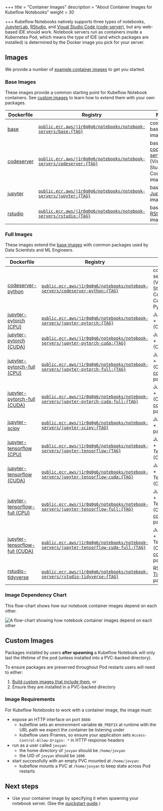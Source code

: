 +++
title = "Container Images"
description = "About Container Images for Kubeflow Notebooks"
weight = 30
                    
+++
Kubeflow Notebooks natively supports three types of notebooks, [JupyterLab](https://github.com/jupyterlab/jupyterlab), [RStudio](https://github.com/rstudio/rstudio), and [Visual Studio Code (code-server)](https://github.com/cdr/code-server), but any web-based IDE should work.
Notebook servers run as containers inside a Kubernetes Pod, which means the type of IDE (and which packages are installed) is determined by the Docker image you pick for your server.

## Images

We provide a number of [example container images](https://github.com/kubeflow/kubeflow/tree/master/components/example-notebook-servers) to get you started.

### Base Images

These images provide a common starting point for Kubeflow Notebook containers.
See [custom images](#custom-images) to learn how to extend them with your own packages.

Dockerfile | Registry | Notes
--- | --- | ---
[base](https://github.com/kubeflow/kubeflow/tree/master/components/example-notebook-servers/base) | [`public.ecr.aws/j1r0q0g6/notebooks/notebook-servers/base:{TAG}`](https://gallery.ecr.aws/j1r0q0g6/notebooks/notebook-servers/base) | common base image
[codeserver](https://github.com/kubeflow/kubeflow/tree/master/components/example-notebook-servers/codeserver) | [`public.ecr.aws/j1r0q0g6/notebooks/notebook-servers/codeserver:{TAG}`](https://gallery.ecr.aws/j1r0q0g6/notebooks/notebook-servers/codeserver) | base [code-server](https://github.com/cdr/code-server) (Visual Studio Code) image
[jupyter](https://github.com/kubeflow/kubeflow/tree/master/components/example-notebook-servers/jupyter) | [`public.ecr.aws/j1r0q0g6/notebooks/notebook-servers/jupyter:{TAG}`](https://gallery.ecr.aws/j1r0q0g6/notebooks/notebook-servers/jupyter) | base [JupyterLab](https://github.com/jupyterlab/jupyterlab) image
[rstudio](https://github.com/kubeflow/kubeflow/tree/master/components/example-notebook-servers/rstudio) | [`public.ecr.aws/j1r0q0g6/notebooks/notebook-servers/rstudio:{TAG}`](https://gallery.ecr.aws/j1r0q0g6/notebooks/notebook-servers/rstudio) | base [RStudio](https://github.com/rstudio/rstudio) image

### Full Images

These images extend the [base images](#base-images) with common packages used by Data Scientists and ML Engineers.

Dockerfile | Registry | Notes
--- | --- | ---
[codeserver-python](https://github.com/kubeflow/kubeflow/tree/master/components/example-notebook-servers/codeserver-python) | [`public.ecr.aws/j1r0q0g6/notebooks/notebook-servers/codeserver-python:{TAG}`](https://gallery.ecr.aws/j1r0q0g6/notebooks/notebook-servers/codeserver-python) | code-server (Visual Studio Code) + Conda Python
[jupyter-pytorch (CPU)](https://github.com/kubeflow/kubeflow/tree/master/components/example-notebook-servers/jupyter-pytorch) | [`public.ecr.aws/j1r0q0g6/notebooks/notebook-servers/jupyter-pytorch:{TAG}`](https://gallery.ecr.aws/j1r0q0g6/notebooks/notebook-servers/jupyter-pytorch) | JupyterLab + PyTorch (CPU)
[jupyter-pytorch (CUDA)](https://github.com/kubeflow/kubeflow/tree/master/components/example-notebook-servers/jupyter-pytorch) | [`public.ecr.aws/j1r0q0g6/notebooks/notebook-servers/jupyter-pytorch-cuda:{TAG}`](https://gallery.ecr.aws/j1r0q0g6/notebooks/notebook-servers/jupyter-pytorch-cuda) | JupyterLab + PyTorch (CUDA)
[jupyter-pytorch-full (CPU)](https://github.com/kubeflow/kubeflow/tree/master/components/example-notebook-servers/jupyter-pytorch-full) | [`public.ecr.aws/j1r0q0g6/notebooks/notebook-servers/jupyter-pytorch-full:{TAG}`](https://gallery.ecr.aws/j1r0q0g6/notebooks/notebook-servers/jupyter-pytorch-full) | JupyterLab + PyTorch (CPU) + [common](https://github.com/kubeflow/kubeflow/tree/master/components/example-notebook-servers/jupyter-pytorch-full/requirements.txt) packages
[jupyter-pytorch-full (CUDA)](https://github.com/kubeflow/kubeflow/tree/master/components/example-notebook-servers/jupyter-pytorch-full) | [`public.ecr.aws/j1r0q0g6/notebooks/notebook-servers/jupyter-pytorch-cuda-full:{TAG}`](https://gallery.ecr.aws/j1r0q0g6/notebooks/notebook-servers/jupyter-pytorch-cuda-full) | JupyterLab + PyTorch (CUDA) + [common](https://github.com/kubeflow/kubeflow/tree/master/components/example-notebook-servers/jupyter-pytorch-full/requirements.txt) packages
[jupyter-scipy](https://github.com/kubeflow/kubeflow/tree/master/components/example-notebook-servers/jupyter-scipy) | [`public.ecr.aws/j1r0q0g6/notebooks/notebook-servers/jupyter-scipy:{TAG}`](https://gallery.ecr.aws/j1r0q0g6/notebooks/notebook-servers/jupyter-scipy) | JupyterLab + [SciPy](https://www.scipy.org/) packages
[jupyter-tensorflow (CPU)](https://github.com/kubeflow/kubeflow/tree/master/components/example-notebook-servers/jupyter-tensorflow) | [`public.ecr.aws/j1r0q0g6/notebooks/notebook-servers/jupyter-tensorflow:{TAG}`](https://gallery.ecr.aws/j1r0q0g6/notebooks/notebook-servers/jupyter-tensorflow) | JupyterLab + TensorFlow (CPU)
[jupyter-tensorflow (CUDA)](https://github.com/kubeflow/kubeflow/tree/master/components/example-notebook-servers/jupyter-tensorflow) | [`public.ecr.aws/j1r0q0g6/notebooks/notebook-servers/jupyter-tensorflow-cuda:{TAG}`](https://gallery.ecr.aws/j1r0q0g6/notebooks/notebook-servers/jupyter-tensorflow-cuda) | JupyterLab + TensorFlow (CUDA)
[jupyter-tensorflow-full (CPU)](https://github.com/kubeflow/kubeflow/tree/master/components/example-notebook-servers/jupyter-tensorflow-full) | [`public.ecr.aws/j1r0q0g6/notebooks/notebook-servers/jupyter-tensorflow-full:{TAG}`](https://gallery.ecr.aws/j1r0q0g6/notebooks/notebook-servers/jupyter-tensorflow-full) | JupyterLab + TensorFlow (CPU) + [common](https://github.com/kubeflow/kubeflow/tree/master/components/example-notebook-servers/jupyter-tensorflow-full/requirements.txt) packages
[jupyter-tensorflow-full (CUDA)](https://github.com/kubeflow/kubeflow/tree/master/components/example-notebook-servers/jupyter-tensorflow-full) | [`public.ecr.aws/j1r0q0g6/notebooks/notebook-servers/jupyter-tensorflow-cuda-full:{TAG}`](https://gallery.ecr.aws/j1r0q0g6/notebooks/notebook-servers/jupyter-tensorflow-cuda-full) | JupyterLab + TensorFlow (CUDA) + [common](https://github.com/kubeflow/kubeflow/tree/master/components/example-notebook-servers/jupyter-tensorflow-full/requirements.txt) packages
[rstudio-tidyverse](https://github.com/kubeflow/kubeflow/tree/master/components/example-notebook-servers/rstudio-tidyverse) | [`public.ecr.aws/j1r0q0g6/notebooks/notebook-servers/rstudio-tidyverse:{TAG}`](https://gallery.ecr.aws/j1r0q0g6/notebooks/notebook-servers/rstudio-tidyverse) | RStudio + [Tidyverse](https://www.tidyverse.org/) packages

### Image Dependency Chart

This flow-chart shows how our notebook container images depend on each other.

<img src="/docs/images/notebook-container-image-chart.png" 
     alt="A flow-chart showing how notebook container images depend on each other"  
     class="mt-3 mb-3 border border-info rounded">

## Custom Images

Packages installed by users __after spawning__ a Kubeflow Notebook will only last the lifetime of the pod (unless installed into a PVC-backed directory).

To ensure packages are preserved throughout Pod restarts users will need to either:
1. [Build custom images that include them](https://github.com/kubeflow/kubeflow/tree/master/components/example-notebook-servers#custom-images), or
2. Ensure they are installed in a PVC-backed directory

### Image Requirements

For Kubeflow Notebooks to work with a container image, the image must:
- expose an HTTP interface on port `8888`:
  - kubeflow sets an environment variable `NB_PREFIX` at runtime with the URL path we expect the container be listening under
  - kubeflow uses IFrames, so ensure your application sets `Access-Control-Allow-Origin: *` in HTTP response headers
- run as a user called `jovyan`:
  - the home directory of `jovyan` should be `/home/jovyan`
  - the UID of `jovyan` should be `1000`
- start successfully with an empty PVC mounted at `/home/jovyan`:
  - kubeflow mounts a PVC at `/home/jovyan` to keep state across Pod restarts
  
## Next steps

- Use your container image by specifying it when spawning your notebook server.
  (See the [quickstart guide](/docs/components/notebooks/quickstart-guide/).)